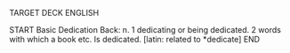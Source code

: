 TARGET DECK
ENGLISH

START
Basic
Dedication
Back: n. 1 dedicating or being dedicated. 2 words with which a book etc. Is dedicated. [latin: related to *dedicate]
END
